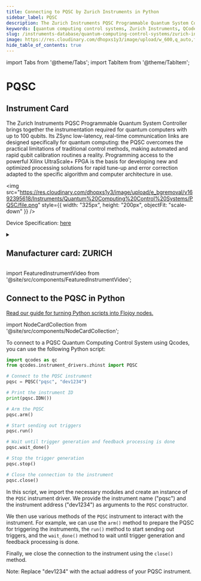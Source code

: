 ```yaml
---
title: Connecting to PQSC by Zurich Instruments in Python
sidebar_label: PQSC
description: The Zurich Instruments PQSC Programmable Quantum System Controller brings together the instrumentation required for quantum computers with up to 100 qubits. Its ZSync low-latency, real-time communication links are designed specifically for quantum computing-> the PQSC overcomes the practical limitations of traditional control methods, making automated and rapid qubit calibration routines a reality. Programming access to the powerful Xilinx UltraScale+ FPGA is the basis for developing new and optimized processing solutions for rapid tune-up and error correction adapted to the specific algorithm and computer architecture in use.
keywords: [quantum computing control systems, Zurich Instruments, QCodes]
slug: /instruments-database/quantum-computing-control-systems/zurich-instruments/pqsc
image: https://res.cloudinary.com/dhopxs1y3/image/upload/w_600,q_auto,f_auto/e_bgremoval/v1692395618/Instruments/Quantum%20Computing%20Control%20Systems/PQSC/file.jpg
hide_table_of_contents: true
---
```


import Tabs from '@theme/Tabs';
import TabItem from '@theme/TabItem';

# PQSC

## Instrument Card

<div className="flex">

<div>

The Zurich Instruments PQSC Programmable Quantum System Controller brings together the instrumentation required for quantum computers with up to 100 qubits. Its ZSync low-latency, real-time communication links are designed specifically for quantum computing: the PQSC overcomes the practical limitations of traditional control methods, making automated and rapid qubit calibration routines a reality. Programming access to the powerful Xilinx UltraScale+ FPGA is the basis for developing new and optimized processing solutions for rapid tune-up and error correction adapted to the specific algorithm and computer architecture in use.

</div>

<img src="https://res.cloudinary.com/dhopxs1y3/image/upload/e_bgremoval/v1692395618/Instruments/Quantum%20Computing%20Control%20Systems/PQSC/file.png" style={{ width: "325px", height: "200px", objectFit: "scale-down" }} />

</div>

<div className="flex text-center">

<p>Device Specification: <a target="\_blank" href="https://docs.zhinst.com/pdf/ziPQSC_UserManual.pdf">here</a></p>

</div>

<details style={{ marginTop: "15px"}}>
<summary><h2>Manufacturer card: ZURICH</h2></summary>

<img src="https://res.cloudinary.com/dhopxs1y3/image/upload/v1692806207/Instruments/Vendor%20Logos/Zurich_Instruments.png" style={{ width: "100%", height: "170px",objectFit: "scale-down" }} />

Zurich Instruments Ltd. is a privately owned company developing and selling advanced test and measurement instruments equipped with software for dynamic signal analysis.

<ul>
  <li>Headquarters: Switzerland</li>
  <li>Yearly Revenue (millions, USD): 38.0</li>
  <li>Vendor Website: <a href="https://www.zhinst.com/americas/en">here</a></li>
</ul>
</details>

import FeaturedInstrumentVideo from '@site/src/components/FeaturedInstrumentVideo';

<FeaturedInstrumentVideo category='QUANTUM_COMPUTING_CONTROL_SYSTEMS' manufacturer='ZURICH'></FeaturedInstrumentVideo>


## Connect to the PQSC in Python

[Read our guide for turning Python scripts into Flojoy nodes.](https://docs.flojoy.ai/custom-nodes/creating-custom-node/)

import NodeCardCollection from '@site/src/components/NodeCardCollection';

<Tabs>

<TabItem value="Flojoy" label="Flojoy" className="flojoy-instrument-tabs">

<NodeCardCollection category='QUANTUM_COMPUTING_CONTROL_SYSTEMS' manufacturer='ZURICH'></NodeCardCollection>

</TabItem>
<TabItem value="QCodes" label="QCodes">

To connect to a PQSC Quantum Computing Control System using Qcodes, you can use the following Python script:

```python
import qcodes as qc
from qcodes.instrument_drivers.zhinst import PQSC

# Connect to the PQSC instrument
pqsc = PQSC("pqsc", "dev1234")

# Print the instrument ID
print(pqsc.IDN())

# Arm the PQSC
pqsc.arm()

# Start sending out triggers
pqsc.run()

# Wait until trigger generation and feedback processing is done
pqsc.wait_done()

# Stop the trigger generation
pqsc.stop()

# Close the connection to the instrument
pqsc.close()
```

In this script, we import the necessary modules and create an instance of the `PQSC` instrument driver. We provide the instrument name ("pqsc") and the instrument address ("dev1234") as arguments to the `PQSC` constructor.

We then use various methods of the `PQSC` instrument to interact with the instrument. For example, we can use the `arm()` method to prepare the PQSC for triggering the instruments, the `run()` method to start sending out triggers, and the `wait_done()` method to wait until trigger generation and feedback processing is done.

Finally, we close the connection to the instrument using the `close()` method.

Note: Replace "dev1234" with the actual address of your PQSC instrument.

</TabItem>
</Tabs>